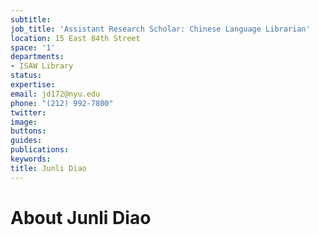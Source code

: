 ```yaml
---
subtitle: 
job_title: 'Assistant Research Scholar: Chinese Language Librarian'
location: 15 East 84th Street
space: '1'
departments:
- ISAW Library
status: 
expertise: 
email: jd172@nyu.edu
phone: "(212) 992-7800"
twitter: 
image: 
buttons: 
guides: 
publications: 
keywords: 
title: Junli Diao
---
```


# About Junli Diao